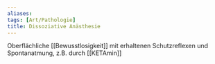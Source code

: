 ```yaml
---
aliases: 
tags: [Art/Pathologie]
title: Dissoziative Anästhesie
---
```

Oberflächliche [[Bewusstlosigkeit]] mit erhaltenen Schutzreflexen und Spontanatmung, z.B. durch [[KETAmin]]